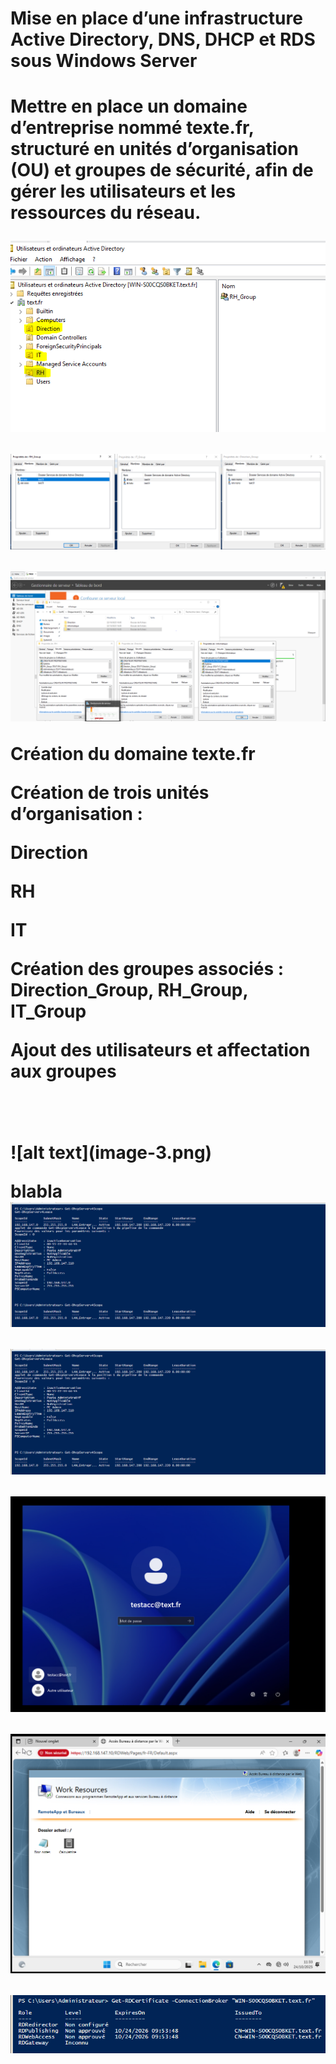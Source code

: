    <h1> Mise en place d’une infrastructure Active Directory, DNS, DHCP et RDS sous Windows Server<h1>
    <p>Mettre en place un domaine d’entreprise nommé texte.fr, structuré en unités d’organisation (OU) et groupes de sécurité, afin de gérer les utilisateurs et les ressources du réseau.<p>

![alt text](image-5.png)

![alt text](image-1.png)

![alt text](image-4.png)
<p> Création du domaine texte.fr

Création de trois unités d’organisation :

Direction

RH

IT

Création des groupes associés : Direction_Group, RH_Group, IT_Group

Ajout des utilisateurs et affectation aux groupes
<p>
<br><br>
![alt text](image-3.png)

blabla
![alt text](image.png)

![alt text](image.png)

![alt text](image-6.png)

![alt text](image-7.png)

![alt text](image-8.png)

